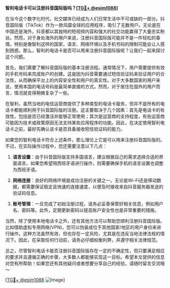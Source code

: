 **智利电话卡可以注册抖音国际版吗？[[TG💪+ @esim1088](https://t.me/s/esim1088)]**

在当今这个数字化时代，社交媒体已经成为人们日常生活中不可或缺的一部分。抖音国际版（TikTok）作为一款风靡全球的应用程序，吸引了无数用户。无论是在中国还是海外，抖音都以其独特的短视频内容和强大的社交功能赢得了大量忠实粉丝。然而，对于身处海外的用户来说，注册抖音国际版可能并不是一件轻松的事情。特别是像智利这样的国家，语言、网络环境以及手机号码的限制可能会让人感到困惑。那么，智利的电话卡是否可以用来注册抖音国际版呢？让我们一起来探讨这个问题。

首先，我们需要了解抖音国际版的基本注册流程。通常情况下，用户需要提供有效的手机号码来完成账户的创建。这是因为抖音需要通过短信验证码来验证用户的合法性，从而确保平台上的内容安全性和用户的真实性。对于大多数国家的用户来说，使用本国的电话号码是最简单直接的方式。然而，对于居住在国外的用户而言，情况就变得稍微复杂了一些。

在智利，虽然当地的电信运营商提供了多种类型的电话卡服务，但并不是所有的电话卡都能顺利用于抖音国际版的注册。这主要取决于几个因素：首先是电话卡的有效性，包括是否已经激活并能够正常使用；其次是运营商的支持程度，有些运营商可能因为技术或政策原因无法支持某些应用程序的功能。因此，在决定使用智利电话卡之前，最好先确认该卡是否具备接收短信验证码的能力。

如果您的智利电话卡符合上述条件，那么理论上它是可以用来注册抖音国际版的。不过，在实际操作过程中，您还需要注意以下几点：

1. **语言设置**：由于抖音国际版支持多国语言，建议根据自己的需求选择合适的界面语言。如果您希望用西班牙语进行操作，则需要确保手机的语言设置也调整为西班牙语。
   
2. **网络连接**：良好的网络环境是成功注册的关键之一。无论是Wi-Fi还是移动数据，都需要保证稳定且快速的连接速度，以便及时接收来自抖音服务器发送的验证码信息。

3. **账号管理**：一旦完成了初始注册过程，请务必妥善保管好相关信息，例如用户名、密码等。此外，定期更新密码以提高账户安全性也是非常重要的措施。

当然，除了使用本地电话卡之外，还有其他方法可以帮助您顺利注册抖音国际版。比如借助虚拟专用网络(VPN)，您可以伪装成位于其他国家/地区的用户身份来进行操作。这种方法虽然有效，但也存在一定风险，尤其是在违反当地法律法规的情况下。因此，在采取任何行动前，请务必仔细权衡利弊，并遵守相关法律规范。

总之，尽管智利电话卡能否注册抖音国际版存在一定的不确定性，但只要满足相应的要求并且遵循正确的步骤，大多数人都能够实现这一目标。希望本文提供的信息对您有所帮助！如果您还有其他疑问或者想要分享自己的经验，请随时留言交流哦～

[[TG💪+ @esim1088](https://t.me/s/esim1088) ![Image](https://i.postimg.cc/4NQfJmqS/Snipaste-2025-05-13-00-14-12.png)]